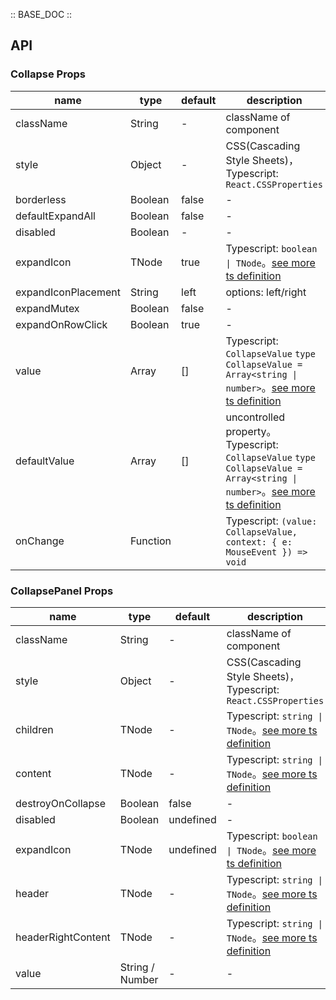 :: BASE_DOC ::

## API

### Collapse Props

name | type | default | description | required
-- | -- | -- | -- | --
className | String | - | className of component | N
style | Object | - | CSS(Cascading Style Sheets)，Typescript: `React.CSSProperties` | N
borderless | Boolean | false | \- | N
defaultExpandAll | Boolean | false | \- | N
disabled | Boolean | - | \- | N
expandIcon | TNode | true | Typescript: `boolean \| TNode`。[see more ts definition](https://github.com/Tencent/tdesign-react/blob/develop/packages/components/common.ts) | N
expandIconPlacement | String | left | options: left/right | N
expandMutex | Boolean | false | \- | N
expandOnRowClick | Boolean | true | \- | N
value | Array | [] | Typescript: `CollapseValue` `type CollapseValue = Array<string \| number>`。[see more ts definition](https://github.com/Tencent/tdesign-react/blob/develop/packages/components/collapse/type.ts) | N
defaultValue | Array | [] | uncontrolled property。Typescript: `CollapseValue` `type CollapseValue = Array<string \| number>`。[see more ts definition](https://github.com/Tencent/tdesign-react/blob/develop/packages/components/collapse/type.ts) | N
onChange | Function |  | Typescript: `(value: CollapseValue, context: { e: MouseEvent }) => void`<br/> | N


### CollapsePanel Props

name | type | default | description | required
-- | -- | -- | -- | --
className | String | - | className of component | N
style | Object | - | CSS(Cascading Style Sheets)，Typescript: `React.CSSProperties` | N
children | TNode | - | Typescript: `string \| TNode`。[see more ts definition](https://github.com/Tencent/tdesign-react/blob/develop/packages/components/common.ts) | N
content | TNode | - | Typescript: `string \| TNode`。[see more ts definition](https://github.com/Tencent/tdesign-react/blob/develop/packages/components/common.ts) | N
destroyOnCollapse | Boolean | false | \- | N
disabled | Boolean | undefined | \- | N
expandIcon | TNode | undefined | Typescript: `boolean \| TNode`。[see more ts definition](https://github.com/Tencent/tdesign-react/blob/develop/packages/components/common.ts) | N
header | TNode | - | Typescript: `string \| TNode`。[see more ts definition](https://github.com/Tencent/tdesign-react/blob/develop/packages/components/common.ts) | N
headerRightContent | TNode | - | Typescript: `string \| TNode`。[see more ts definition](https://github.com/Tencent/tdesign-react/blob/develop/packages/components/common.ts) | N
value | String / Number | - | \- | N
